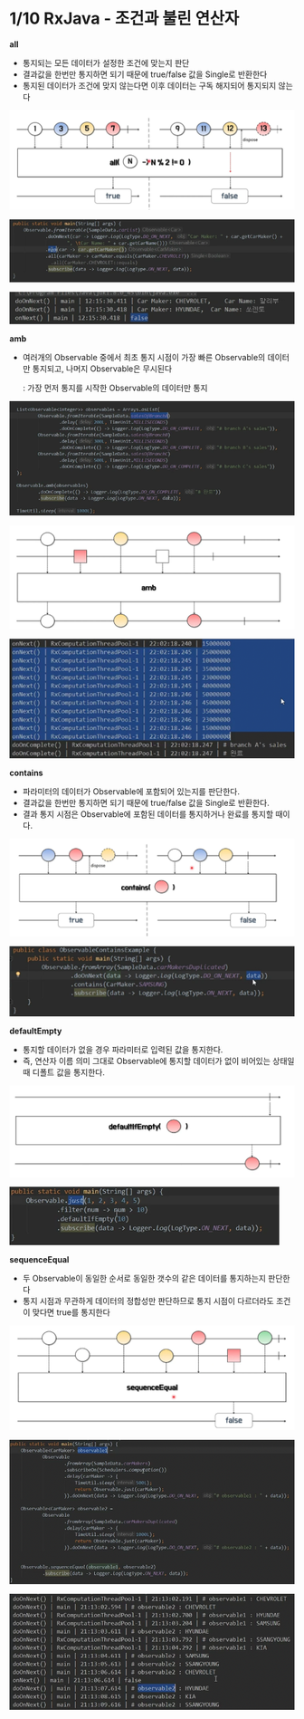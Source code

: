 # 1/10 RxJava - 조건과 불린 연산자

**all**

- 통지되는 모든 데이터가 설정한 조건에 맞는지 판단
- 결과값을 한번만 통지하면 되기 때문에 true/false 값을 Single로 반환한다
- 통지된 데이터가 조건에 맞지 않는다면 이후 데이터는 구독 해지되어 통지되지 않는다

![스크린샷 2022-01-10 오후 12.18.01.png](1.png)

![스크린샷 2022-01-10 오후 12.19.58.png](2.png)

![스크린샷 2022-01-10 오후 12.21.16.png](3.png)

**amb**

- 여러개의 Observable 중에서 최초 통지 시점이 가장 빠른 Observable의 데이터만 통지되고, 나머지 Observable은 무시된다
    
    : 가장 먼저 통지를 시작한 Observable의 데이터만 통지
    

![스크린샷 2022-01-10 오후 12.24.44.png](4.png)

![스크린샷 2022-01-10 오후 12.24.28.png](5.png)

![스크린샷 2022-01-10 오후 12.25.20.png](6.png)

**contains**

- 파라미터의 데이터가 Observable에 포함되어 있는지를 판단한다.
- 결과값을 한번만 통지하면 되기 때문에 true/false 값을 Single로 반환한다.
- 결과 통지 시점은 Observable에 포함된 데이터를 통지하거나 완료를 통지할 때이다.

![스크린샷 2022-01-10 오후 12.26.32.png](7.png)

![스크린샷 2022-01-10 오후 12.28.07.png](8.png)

**defaultEmpty**

- 통지할 데이터가 없을 경우 파라미터로 입력된 값을 통지한다.
- 즉, 연산자 이름 의미 그대로 Observable에 통지할 데이터가 없이 비어있는 상태일 때 디폴트 값을 통지한다.

![스크린샷 2022-01-10 오후 12.33.01.png](9.png)

![스크린샷 2022-01-10 오후 12.34.12.png](10.png)

**sequenceEqual**

- 두 Observable이 동일한 순서로 동일한 갯수의 같은 데이터를 통지하는지 판단한다
- 통지 시점과 무관하게 데이터의 정합성만 판단하므로 통지 시점이 다르더라도 조건이 맞다면 true를 통지한다

![스크린샷 2022-01-10 오후 12.35.31.png](11.png)

![스크린샷 2022-01-10 오후 12.40.07.png](12.png)

![스크린샷 2022-01-10 오후 12.40.19.png](13.png)